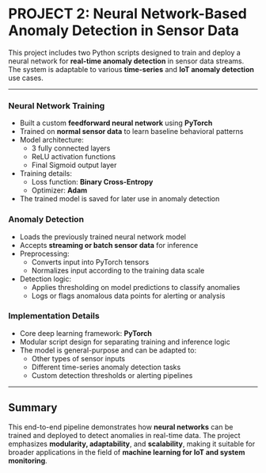 # PROJECT 2: Neural Network-Based Anomaly Detection in Sensor Data

This project includes two Python scripts designed to train and deploy a neural network for **real-time anomaly detection** in sensor data streams. The system is adaptable to various **time-series** and **IoT anomaly detection** use cases.

---

### Neural Network Training

- Built a custom **feedforward neural network** using **PyTorch**
- Trained on **normal sensor data** to learn baseline behavioral patterns
- Model architecture:
  - 3 fully connected layers
  - ReLU activation functions
  - Final Sigmoid output layer
- Training details:
  - Loss function: **Binary Cross-Entropy**
  - Optimizer: **Adam**
- The trained model is saved for later use in anomaly detection

### Anomaly Detection

- Loads the previously trained neural network model
- Accepts **streaming or batch sensor data** for inference
- Preprocessing:
  - Converts input into PyTorch tensors
  - Normalizes input according to the training data scale
- Detection logic:
  - Applies thresholding on model predictions to classify anomalies
  - Logs or flags anomalous data points for alerting or analysis

### Implementation Details

- Core deep learning framework: **PyTorch**
- Modular script design for separating training and inference logic
- The model is general-purpose and can be adapted to:
  - Other types of sensor inputs
  - Different time-series anomaly detection tasks
  - Custom detection thresholds or alerting pipelines

---

## Summary

This end-to-end pipeline demonstrates how **neural networks** can be trained and deployed to detect anomalies in real-time data. The project emphasizes **modularity, adaptability**, and **scalability**, making it suitable for broader applications in the field of **machine learning for IoT and system monitoring**.
